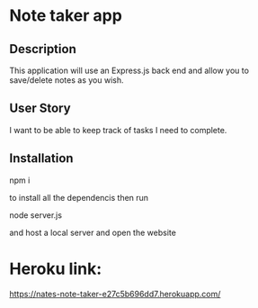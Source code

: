 # Note taker app

## Description

This application will use an Express.js back end and allow you to save/delete notes as you wish.

## User Story

I want to be able to keep track of tasks I need to complete.

## Installation 

npm i  

to install all the dependencis then run

node server.js 

and host a local server and open the website

# Heroku link: 

https://nates-note-taker-e27c5b696dd7.herokuapp.com/
